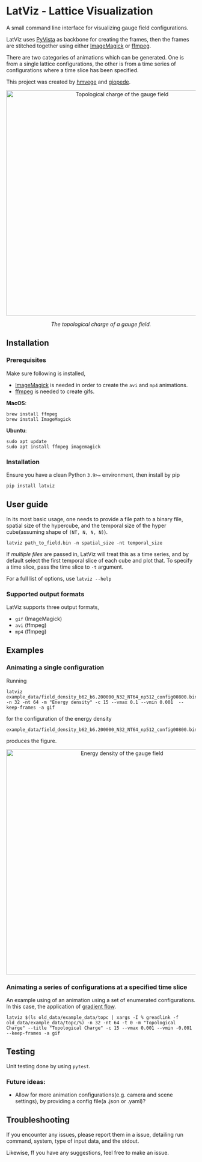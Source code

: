 # LatViz - Lattice Visualization
A small command line interface for visualizing gauge field configurations.

LatViz uses [PyVista](https://docs.pyvista.org/index.html) as backbone for creating the frames, then the frames are stitched together using either [ImageMagick](https://imagemagick.org/index.php) or [ffmpeg](https://ffmpeg.org).

There are two categories of animations which can be generated. One is from a single lattice configurations, the other is from a time series of configurations where a time slice has been specified.

This project was created by [hmvege](http://github.com/hmvege) and [giopede](http://github.com/giopede).

<p align="center">
    <img src="figures/topological_charge_flow_t400.gif" alt="Topological charge of the gauge field" width="600"/>
</p>

<p align="center">
    <i>The topological charge of a gauge field.</i>
</p>

## Installation

### Prerequisites
Make sure following is installed,

- [ImageMagick](https://imagemagick.org/index.php) is needed in order to create the `avi` and `mp4` animations.
- [ffmpeg](https://ffmpeg.org) is needed to create gifs.

**MacOS**:
```
brew install ffmpeg
brew install ImageMagick
```

**Ubuntu**:
```
sudo apt update
sudo apt install ffmpeg imagemagick
```

### Installation
Ensure you have a clean Python `3.9>=` environment, then install by pip
```bash
pip install latviz
```

## User guide
In its most basic usage, one needs to provide a file path to a binary file, spatial size of the hypercube, and the temporal size of the hyper cube(assuming shape of `(NT, N, N, N)`).
```
latviz path_to_field.bin -n spatial_size -nt temporal_size
```
If _multiple files_ are passed in, LatViz will treat this as a time series, and by default select the first temporal slice of each cube and plot that. To specify a time slice, pass the time slice to `-t` argument.

For a full list of options, use `latviz --help`

### Supported output formats
LatViz supports three output formats,

- `gif` (ImageMagick)
- `avi` (ffmpeg)
- `mp4` (ffmpeg)

## Examples

### Animating a single configuration
Running
```
latviz example_data/field_density_b62_b6.200000_N32_NT64_np512_config00800.bin -n 32 -nt 64 -m "Energy density" -c 15 --vmax 0.1 --vmin 0.001  --keep-frames -a gif
```
for the configuration of the energy density
```
example_data/field_density_b62_b6.200000_N32_NT64_np512_config00800.bin
```
produces the figure.

<p align="center">
    <img src="figures/energy_flow_t800.gif" alt="Energy density of the gauge field" width="600"/>
</p>

### Animating a series of configurations at a specified time slice
An example using of an animation using a set of enumerated configurations. In this case, the application of [gradient flow](https://link.springer.com/article/10.1007/JHEP08(2010)071).

```
latviz $(ls old_data/example_data/topc | xargs -I % greadlink -f old_data/example_data/topc/%) -n 32 -nt 64 -t 0 -m "Topological Charge" --title "Topological Charge" -c 15 --vmax 0.001 --vmin -0.001 --keep-frames -a gif
```

## Testing
Unit testing done by using `pytest`.

### Future ideas:
* Allow for more animation configurations(e.g. camera and scene settings), by providing a config file(a .json or .yaml)?

## Troubleshooting
If you encounter any issues, please report them in a issue, detailing run command, system, type of input data, and the stdout.

Likewise, ff you have any suggestions, feel free to make an issue.